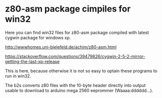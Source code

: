 # z80-asm package cimpiles for win32

Here you can find win32 files for z80-asm package compiled with latest cygwin package for windows xp.

http://wwwhomes.uni-bielefeld.de/achim/z80-asm.html

https://stackoverflow.com/questions/39479826/cygwin-2-5-2-mirror-getting-the-last-xp-release

This is here, because otherwise it is not so easy to optain these programs to run in win32.

The b2s converts z80 files with the 10-byte header directly into output usable to download to
arduino mega 2560 eeprommer (Waaaa:dddddd...).

